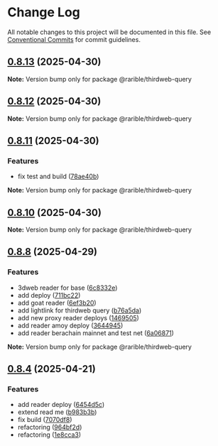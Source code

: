 # Change Log

All notable changes to this project will be documented in this file.
See [Conventional Commits](https://conventionalcommits.org) for commit guidelines.

## [0.8.13](https://github.com/rariblecom/protocol-contracts/compare/v0.8.12...v0.8.13) (2025-04-30)

**Note:** Version bump only for package @rarible/thirdweb-query

## [0.8.12](https://github.com/rariblecom/protocol-contracts/compare/v0.8.11...v0.8.12) (2025-04-30)

**Note:** Version bump only for package @rarible/thirdweb-query

## [0.8.11](https://github.com/rariblecom/protocol-contracts/compare/v0.8.10...v0.8.11) (2025-04-30)

### Features

- fix test and build ([78ae40b](https://github.com/rariblecom/protocol-contracts/commit/78ae40b4fdda18da610b022621a92f6944bdd8ba))

**Note:** Version bump only for package @rarible/thirdweb-query

## [0.8.10](https://github.com/rariblecom/protocol-contracts/compare/v0.8.9...v0.8.10) (2025-04-30)

**Note:** Version bump only for package @rarible/thirdweb-query

## [0.8.8](https://github.com/rariblecom/protocol-contracts/compare/v0.8.7...v0.8.8) (2025-04-29)

### Features

- 3dweb reader for base ([6c8332e](https://github.com/rariblecom/protocol-contracts/commit/6c8332e435b3d0a04d44160b364a570920904d77))
- add deploy ([711bc22](https://github.com/rariblecom/protocol-contracts/commit/711bc223214211d23e5a48096230a0c46a329794))
- add goat reader ([6ef3b20](https://github.com/rariblecom/protocol-contracts/commit/6ef3b2004c4e317726908716297210ed9217320c))
- add lightlink for thirdweb query ([b76a5da](https://github.com/rariblecom/protocol-contracts/commit/b76a5da408ef8ee69816052be32bb693402bc0a3))
- add new proxy reader deploys ([1469505](https://github.com/rariblecom/protocol-contracts/commit/146950568ceaebddc7d45502ae40fa51ee4d18a6))
- add reader amoy deploy ([3644945](https://github.com/rariblecom/protocol-contracts/commit/36449453c1695c7cb49a96d3fb5d787b82a284cb))
- add reader berachain mainnet and test net ([6a06871](https://github.com/rariblecom/protocol-contracts/commit/6a06871bf57db4bdda96b1a845cc397b4fdfe96d))

**Note:** Version bump only for package @rarible/thirdweb-query

## [0.8.4](https://github.com/rariblecom/protocol-contracts/compare/v0.8.1...v0.8.4) (2025-04-21)

### Features

- add reader deploy ([6454d5c](https://github.com/rariblecom/protocol-contracts/commit/6454d5cf48f90feebdb2fe4292aaf3a3e9c8525a))
- extend read me ([b983b3b](https://github.com/rariblecom/protocol-contracts/commit/b983b3bf6015548bdafd9b9ea0938a2e01b9a687))
- fix build ([7070df8](https://github.com/rariblecom/protocol-contracts/commit/7070df8cea50dc7a959c6feedc1cc4d9a73f257a))
- refactoring ([964bf2d](https://github.com/rariblecom/protocol-contracts/commit/964bf2d72a80cf2088153628d69f47bfcbc47b61))
- refactoring ([1e8cca3](https://github.com/rariblecom/protocol-contracts/commit/1e8cca3dc225ff6562ce9f149080b66830e7d34f))
